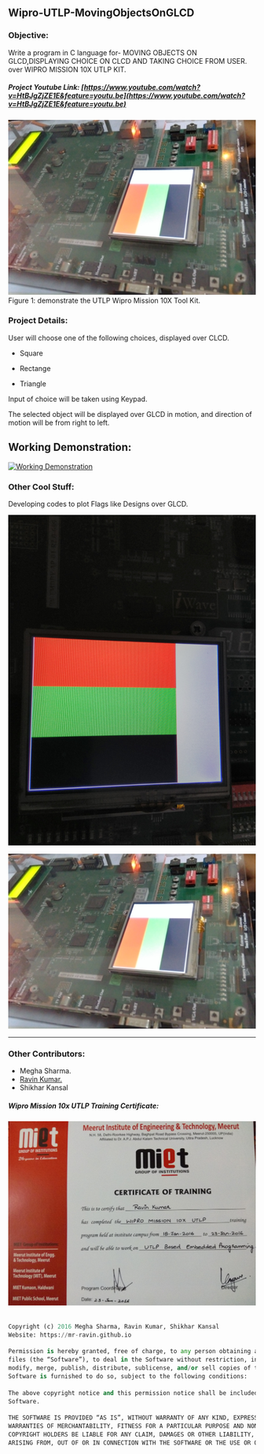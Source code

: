 ## Wipro-UTLP-MovingObjectsOnGLCD

### Objective:
Write a program in C language for- MOVING OBJECTS ON GLCD,DISPLAYING CHOICE ON CLCD AND TAKING CHOICE FROM USER. over WIPRO MISSION 10X UTLP KIT.

##### Project Youtube Link: [https://www.youtube.com/watch?v=HtBJgZjZE1E&feature=youtu.be](https://www.youtube.com/watch?v=HtBJgZjZE1E&feature=youtu.be)

[![UTLP TOOLKIT](https://github.com/mr-ravin/Wipro-UTLP-MovingObjectsOnGLCD/blob/master/Colour_Control.jpg)](https://github.com/mr-ravin/Wipro-UTLP-MovingObjectsOnGLCD/blob/master/Colour_Control.jpg)
Figure 1: demonstrate the UTLP Wipro Mission 10X Tool Kit.

### Project Details:
User will choose one of the following choices, displayed over CLCD.

- Square

- Rectange

- Triangle

Input of choice will be taken using Keypad.

The selected object will be displayed over GLCD in motion, and direction of motion will be  from right to left.

## Working Demonstration:

[![Working Demonstration](https://github.com/mr-ravin/Wipro-UTLP-MovingObjectsOnGLCD/blob/master/motion.gif)](https://www.youtube.com/watch?v=HtBJgZjZE1E&feature=youtu.be)

### Other Cool Stuff:

Developing codes to plot Flags like Designs over GLCD.

[![Flag Design](https://github.com/mr-ravin/Wipro-UTLP-MovingObjectsOnGLCD/blob/master/Colour_Pattern.jpg)](https://github.com/mr-ravin/Wipro-UTLP-MovingObjectsOnGLCD/blob/master/Colour_Pattern.jpg)

[![Flag Design](https://github.com/mr-ravin/Wipro-UTLP-MovingObjectsOnGLCD/blob/master/Colour_Control.jpg)](https://github.com/mr-ravin/Wipro-UTLP-MovingObjectsOnGLCD/blob/master/Colour_Control.jpg)

-----

### Other Contributors:
- Megha Sharma.
- [Ravin Kumar.](https://mr-ravin.github.io)
- Shikhar Kansal

##### Wipro Mission 10x UTLP Training Certificate:
[![UTLP TOOLKIT](https://github.com/mr-ravin/Wipro-UTLP-MovingObjectsOnGLCD/blob/master/Certificate-WiproUTLP.jpg)](https://github.com/mr-ravin/Wipro-UTLP-MovingObjectsOnGLCD/blob/master/Certificate-WiproUTLP.jpg)

```python

Copyright (c) 2016 Megha Sharma, Ravin Kumar, Shikhar Kansal
Website: https://mr-ravin.github.io

Permission is hereby granted, free of charge, to any person obtaining a copy of this software and associated documentation 
files (the “Software”), to deal in the Software without restriction, including without limitation the rights to use, copy, 
modify, merge, publish, distribute, sublicense, and/or sell copies of the Software, and to permit persons to whom the 
Software is furnished to do so, subject to the following conditions:

The above copyright notice and this permission notice shall be included in all copies or substantial portions of the 
Software.

THE SOFTWARE IS PROVIDED “AS IS”, WITHOUT WARRANTY OF ANY KIND, EXPRESS OR IMPLIED, INCLUDING BUT NOT LIMITED TO THE 
WARRANTIES OF MERCHANTABILITY, FITNESS FOR A PARTICULAR PURPOSE AND NONINFRINGEMENT. IN NO EVENT SHALL THE AUTHORS OR 
COPYRIGHT HOLDERS BE LIABLE FOR ANY CLAIM, DAMAGES OR OTHER LIABILITY, WHETHER IN AN ACTION OF CONTRACT, TORT OR OTHERWISE, 
ARISING FROM, OUT OF OR IN CONNECTION WITH THE SOFTWARE OR THE USE OR OTHER DEALINGS IN THE SOFTWARE.
```
